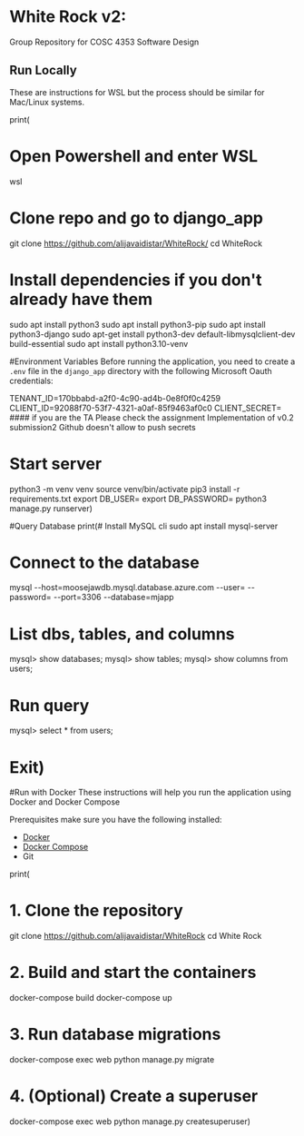 # White Rock v2:
Group Repository for COSC 4353 Software Design


## Run Locally
These are instructions for WSL but the process should be similar for Mac/Linux systems.

print(
# Open Powershell and enter WSL
wsl

# Clone repo and go to django_app 
git clone https://github.com/alijavaidistar/WhiteRock/
cd WhiteRock

# Install dependencies if you don't already have them
sudo apt install python3
sudo apt install python3-pip
sudo apt install python3-django
sudo apt-get install python3-dev default-libmysqlclient-dev build-essential
sudo apt install python3.10-venv

#Environment Variables
Before running the application, you need to create a `.env` file in the `django_app` directory with the following Microsoft Oauth credentials:

TENANT_ID=170bbabd-a2f0-4c90-ad4b-0e8f0f0c4259
CLIENT_ID=92088f70-53f7-4321-a0af-85f9463af0c0
CLIENT_SECRET= #### if you are the TA Please check the assignment Implementation of v0.2 submission2 Github doesn't allow to push secrets


# Start server
python3 -m venv venv
source venv/bin/activate
pip3 install -r requirements.txt 
export DB_USER=<USER>
export DB_PASSWORD=<PASSWORD>
python3 manage.py runserver)


#Query Database
print(# Install MySQL cli
sudo apt install mysql-server

# Connect to the database
 mysql --host=moosejawdb.mysql.database.azure.com --user=<USER> --password=<PASSWORD> --port=3306 --database=mjapp
 
# List dbs, tables, and columns
mysql> show databases;
mysql> show tables;
mysql> show columns from users;

# Run query
mysql> select * from users;
 
# Exit)

#Run with Docker
These instructions will help you run the application using Docker and Docker Compose

Prerequisites
make sure you have the following installed:
- [Docker](https://docs.docker.com/)
- [Docker Compose](https://docs.docker.com/compose/)
- Git

print(

# 1. Clone the repository
git clone https://github.com/alijavaidistar/WhiteRock
cd White Rock

# 2. Build and start the containers
docker-compose build
docker-compose up

# 3. Run database migrations
docker-compose exec web python manage.py migrate

# 4. (Optional) Create a superuser
docker-compose exec web python manage.py createsuperuser)
